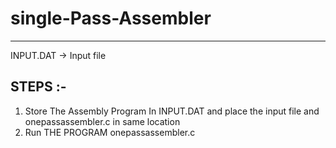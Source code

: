 # single-Pass-Assembler
***

INPUT.DAT -> Input file

## STEPS :-

1) Store The Assembly Program In INPUT.DAT and place the input file and onepassassembler.c in same location
2) Run THE PROGRAM onepassassembler.c

